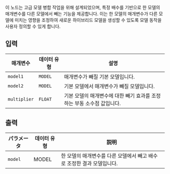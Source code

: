 
이 노드는 고급 모델 병합 작업을 위해 설계되었으며, 특정 배수를 기반으로 한 모델의 매개변수를 다른 모델에서 빼는 기능을 제공합니다. 이는 한 모델의 매개변수가 다른 모델에 미치는 영향을 조정하여 새로운 하이브리드 모델을 생성할 수 있도록 모델 동작을 사용자 정의할 수 있게 합니다.

## 입력

| 매개변수     | 데이터 유형 | 설명 |
|---------------|--------------|-------------|
| `model1`      | `MODEL`     | 매개변수가 빼질 기본 모델입니다. |
| `model2`      | `MODEL`     | 기본 모델에서 매개변수가 빼질 모델입니다. |
| `multiplier`  | `FLOAT`     | 기본 모델의 매개변수에 대한 빼기 효과를 조정하는 부동 소수점 값입니다. |

## 출력

| パラメータ | 데이터 유형 | 説明 |
|-----------|-------------|-------------|
| `model`   | MODEL     | 한 모델의 매개변수를 다른 모델에서 빼고 배수로 조정한 결과 모델입니다. |
